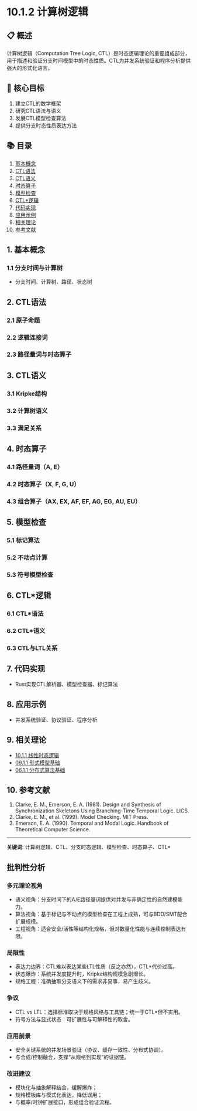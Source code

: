 # 10.1.2 计算树逻辑

## 📋 概述

计算树逻辑（Computation Tree Logic, CTL）是时态逻辑理论的重要组成部分，用于描述和验证分支时间模型中的时态性质。CTL为并发系统验证和程序分析提供强大的形式化语言。

## 🎯 核心目标

1. 建立CTL的数学框架
2. 研究CTL语法与语义
3. 发展CTL模型检查算法
4. 提供分支时态性质表达方法

## 📚 目录

1. [基本概念](#1-基本概念)
2. [CTL语法](#2-ctl语法)
3. [CTL语义](#3-ctl语义)
4. [时态算子](#4-时态算子)
5. [模型检查](#5-模型检查)
6. [CTL*逻辑](#6-ctl逻辑)
7. [代码实现](#7-代码实现)
8. [应用示例](#8-应用示例)
9. [相关理论](#9-相关理论)
10. [参考文献](#10-参考文献)

## 1. 基本概念

### 1.1 分支时间与计算树

- 分支时间、计算树、路径、状态树

## 2. CTL语法

### 2.1 原子命题

### 2.2 逻辑连接词

### 2.3 路径量词与时态算子

## 3. CTL语义

### 3.1 Kripke结构

### 3.2 计算树语义

### 3.3 满足关系

## 4. 时态算子

### 4.1 路径量词（A, E）

### 4.2 时态算子（X, F, G, U）

### 4.3 组合算子（AX, EX, AF, EF, AG, EG, AU, EU）

## 5. 模型检查

### 5.1 标记算法

### 5.2 不动点计算

### 5.3 符号模型检查

## 6. CTL*逻辑

### 6.1 CTL*语法

### 6.2 CTL*语义

### 6.3 CTL与LTL关系

## 7. 代码实现

- Rust实现CTL解析器、模型检查器、标记算法

## 8. 应用示例

- 并发系统验证、协议验证、程序分析

## 9. 相关理论

- [10.1.1 线性时态逻辑](10.1.1_线性时态逻辑.md)
- [09.1.1 形式模型基础](../09_Formal_Model_Theory/09.1.1_形式模型基础.md)
- [06.1.1 分布式算法基础](../06_Distributed_Systems_Theory/06.1.1_分布式算法基础.md)

## 10. 参考文献

1. Clarke, E. M., Emerson, E. A. (1981). Design and Synthesis of Synchronization Skeletons Using Branching-Time Temporal Logic. LICS.
2. Clarke, E. M., et al. (1999). Model Checking. MIT Press.
3. Emerson, E. A. (1990). Temporal and Modal Logic. Handbook of Theoretical Computer Science.

---
**关键词**: 计算树逻辑、CTL、分支时态逻辑、模型检查、时态算子、CTL*

## 批判性分析

### 多元理论视角

- 语义视角：分支时间下的A/E路径量词提供对并发与非确定性的自然建模能力。
- 算法视角：基于标记与不动点的模型检查在工程上成熟，可与BDD/SMT配合扩展规模。
- 工程视角：适合安全/活性等结构化规格，但对数量化性能与连续控制表达有限。

### 局限性

- 表达力边界：CTL难以表达某些LTL性质（反之亦然），CTL*代价过高。
- 状态爆炸：系统并发度提升时，Kripke结构规模急剧增长。
- 规格工程：准确抽取分支语义下的需求非易事，易产生歧义。

### 争议

- CTL vs LTL：选择标准取决于规格风格与工具链；统一于CTL*但不实用。
- 符号方法与显式状态：可扩展性与可解释性的取舍。

### 应用前景

- 安全关键系统的并发场景验证（协议、缓存一致性、分布式协调）。
- 与合成/控制融合，支撑“从规格到实现”的证据链。

### 改进建议

- 模块化与抽象解释结合，缓解爆炸；
- 规格模板库与模式化表达，降低误用；
- 与概率/时钟扩展接口，形成组合验证流程。
